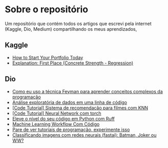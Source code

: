 # Sobre o repositório
Um repositório que contém todos os artigos que escrevi pela internet (Kaggle, Dio, Medium) compartilhando os meus aprendizados,

## Kaggle
- [How to Start Your Portfolio Today](https://www.kaggle.com/discussions/getting-started/492492)
- [Explanation: First Place (Concrete Strength - Regression)](https://www.kaggle.com/competitions/concrete-strength-regression/discussion/493878)

## Dio
- [Como eu uso a técnica Feyman para aprender conceitos complexos da programação](https://web.dio.me/articles/como-eu-uso-a-tecnica-feyman-para-aprender-conceitos-complexos-da-programacao?back=%2Farticles&page=1&order=oldest)
- [Análise exploratória de dados em uma linha de código](https://web.dio.me/articles/analise-exploratoria-de-dados-em-uma-linha-de-codigo?back=%2Fhome&page=1&order=oldest)
- [[Code Tutorial] Sistema de recomendação para filmes com KNN](https://web.dio.me/articles/code-tutorial-sistema-de-recomendacao-para-filmes-com-knn?back=%2Fhome&page=1&order=oldest)
- [[Code Tutorial] Neural Network com torch](https://web.dio.me/articles/code-tutorial-neural-network-com-torch?back=%2Farticles&page=1&order=oldest)
- [Eleve o nível do seu código em Python com Ruff](https://web.dio.me/articles/eleve-o-nivel-do-seu-codigo-em-python-com-ruff?back=%2Farticles&page=1&order=oldest)
- [Machine Learning Workflow Com Código](https://web.dio.me/articles/machine-learning-workflow-com-codigo?back=%2Farticles&page=1&order=oldest)
- [Pare de ver tutoriais de programação, experimente isso](https://web.dio.me/articles/pare-de-ver-tutoriais-de-programacao-experimente-isso?back=%2Farticles&page=1&order=oldest)
- [Classificando imagens com redes neurais (fastai): Batman, Joker ou WW?](https://web.dio.me/articles/classificando-imagens-com-redes-neurais-fastai-batman-joker-ou-ww?back=%2Farticles&page=1&order=oldest)


